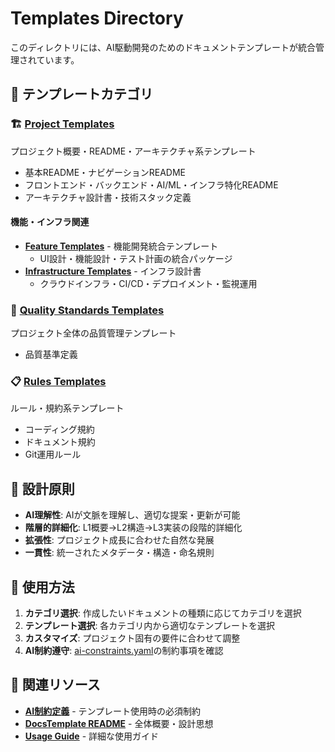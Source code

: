 # Templates Directory

このディレクトリには、AI駆動開発のためのドキュメントテンプレートが統合管理されています。

## 📁 テンプレートカテゴリ

### 🏗️ [Project Templates](./project/)
プロジェクト概要・README・アーキテクチャ系テンプレート
- 基本README・ナビゲーションREADME
- フロントエンド・バックエンド・AI/ML・インフラ特化README
- アーキテクチャ設計書・技術スタック定義

#### 機能・インフラ関連
- **[Feature Templates](./project/feature/)** - 機能開発統合テンプレート
  - UI設計・機能設計・テスト計画の統合パッケージ
- **[Infrastructure Templates](./project/infrastructure/)** - インフラ設計書
  - クラウドインフラ・CI/CD・デプロイメント・監視運用

### 🧪 [Quality Standards Templates](./test/)
プロジェクト全体の品質管理テンプレート
- 品質基準定義

### 📋 [Rules Templates](./rules/)
ルール・規約系テンプレート
- コーディング規約
- ドキュメント規約
- Git運用ルール

## 🎯 設計原則

- **AI理解性**: AIが文脈を理解し、適切な提案・更新が可能
- **階層的詳細化**: L1概要→L2構造→L3実装の段階的詳細化
- **拡張性**: プロジェクト成長に合わせた自然な発展
- **一貫性**: 統一されたメタデータ・構造・命名規則

## 🚀 使用方法

1. **カテゴリ選択**: 作成したいドキュメントの種類に応じてカテゴリを選択
2. **テンプレート選択**: 各カテゴリ内から適切なテンプレートを選択
3. **カスタマイズ**: プロジェクト固有の要件に合わせて調整
4. **AI制約遵守**: [ai-constraints.yaml](../ai-constraints.yaml)の制約事項を確認

## 🔗 関連リソース

- **[AI制約定義](../ai-constraints.yaml)** - テンプレート使用時の必須制約
- **[DocsTemplate README](../README.md)** - 全体概要・設計思想
- **[Usage Guide](../docs/usage-guide.md)** - 詳細な使用ガイド
